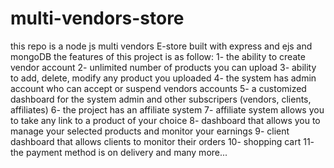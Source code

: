 # multi-vendors-store
this repo is a node js multi vendors E-store built with express and ejs and mongoDB
the features of this project is as follow:
1- the ability to create vendor account
2- unlimited number of products you can upload
3- ability to add, delete, modify any product you uploaded
4- the system has admin account who can accept or suspend vendors accounts
5- a customized dashboard for the system admin and other subscripers (vendors, clients, affiliates)
6- the project has an affiliate system
7- affiliate system allows you to take any link to a product of your choice
8- dashboard that allows you to manage your selected products and monitor your earnings
9- client dashboard that allows clients to monitor their orders
10- shopping cart 
11- the payment method is on delivery
and many more...
